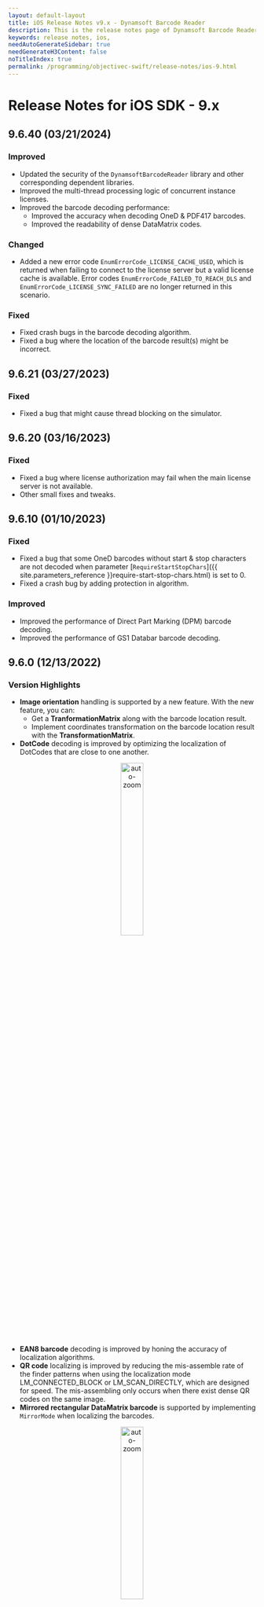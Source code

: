 ```yaml
---
layout: default-layout
title: iOS Release Notes v9.x - Dynamsoft Barcode Reader
description: This is the release notes page of Dynamsoft Barcode Reader for iOS SDK v9.x.
keywords: release notes, ios, 
needAutoGenerateSidebar: true
needGenerateH3Content: false
noTitleIndex: true
permalink: /programming/objectivec-swift/release-notes/ios-9.html
---
```


# Release Notes for iOS SDK - 9.x

## 9.6.40 (03/21/2024)

### Improved

- Updated the security of the `DynamsoftBarcodeReader` library and other corresponding dependent libraries.
- Improved the multi-thread processing logic of concurrent instance licenses.
- Improved the barcode decoding performance:
  - Improved the accuracy when decoding OneD & PDF417 barcodes.
  - Improved the readability of dense DataMatrix codes.

### Changed

- Added a new error code `EnumErrorCode_LICENSE_CACHE_USED`, which is returned when failing to connect to the license server but a valid license cache is available. Error codes  `EnumErrorCode_FAILED_TO_REACH_DLS` and `EnumErrorCode_LICENSE_SYNC_FAILED` are no longer returned in this scenario.

### Fixed

- Fixed crash bugs in the barcode decoding algorithm.
- Fixed a bug where the location of the barcode result(s) might be incorrect.

## 9.6.21 (03/27/2023)

### Fixed

- Fixed a bug that might cause thread blocking on the simulator.

## 9.6.20 (03/16/2023)

### Fixed

- Fixed a bug where license authorization may fail when the main license server is not available.
- Other small fixes and tweaks.

## 9.6.10 (01/10/2023)

### Fixed

- Fixed a bug that some OneD barcodes without start & stop characters are not decoded when parameter [`RequireStartStopChars`]({{ site.parameters_reference }}require-start-stop-chars.html) is set to 0.
- Fixed a crash bug by adding protection in algorithm.

### Improved

- Improved the performance of Direct Part Marking (DPM) barcode decoding.
- Improved the performance of GS1 Databar barcode decoding.

## 9.6.0 (12/13/2022)

<div class="fold-panel-prefix"></div>

### Version Highlights <i class="fa fa-caret-down"></i>

<div class="fold-panel-start"></div>

- **Image orientation** handling is supported by a new feature. With the new feature, you can:
  - Get a **TranformationMatrix** along with the barcode location result.
  - Implement coordinates transformation on the barcode location result with the **TransformationMatrix**.
- **DotCode** decoding is improved by optimizing the localization of DotCodes that are close to one another.

<div align="center">
    <p><img src="../../assets/dotcode-v9.6.png" width="30%" alt="auto-zoom"></p>
</div>

- **EAN8 barcode** decoding is improved by honing the accuracy of localization algorithms.
- **QR code** localizing is improved by reducing the mis-assemble rate of the finder patterns when using the localization mode LM_CONNECTED_BLOCK or LM_SCAN_DIRECTLY, which are designed for speed. The mis-assembling only occurs when there exist dense QR codes on the same image.
- **Mirrored rectangular DataMatrix barcode** is supported by implementing `MirrorMode` when localizing the barcodes.

<div align="center">
    <p><img src="../../assets/rectangle-datamatrix.png" width="30%" alt="auto-zoom"></p>
</div>

- Deformed barcode decoding is improved by extending the supported modes and mode arguments of `DeformationResistingModes`.

<div class="fold-panel-end"></div>

### Changelog

#### New

- Added a new method [`setLogConfig`](../api-reference/primary-status-retrieval.html#setlogconfig) so that users can set whether to save the log to a file and where the log file will be saved. Enumeration [`EnumLogMode`](../../enumeration/log-mode.html) is added so that users can set whether to save the log information.
- Enabled decoding methods [`decodeFileWithName`](../api-reference/primary-decode.html#decodefilewithname), [`decodeFileinMemory`](../api-reference/primary-decode.html#decodefileinmemory) and [`decodeBase64`](../api-reference/primary-decode.html#decodebase64) to read EXIF data of the given image so that the library can obtain the orientation information when processing image file.
- Enabled decoding method [`decodeImage`](../api-reference/primary-decode.html#decodeimage) to read orientation information from `UIImage`.
- Override method [`decodeBuffer`](../api-reference/primary-decode.html#decodebuffer). You can input an [`iImageData`](../api-reference/auxiliary-iImageData.html) object as the barcode decoding parameter. The library can obtain the orientation information from the `iImageData` object.
- Added a new property [`transformationMatrix`](../api-reference/auxiliary-iLocalizationResult.html#transformationmatrix) to class `iLocalizationResult` so that the library can output a transformation matrix for users to transform the coordinates of the barcode result.
- Added a new property [`duplicateForgetTime`](../api-reference/primary-video.html#duplicateforgettime) to filter out all duplicate barcode results for a period of time when processing video streaming.
- Added new properties [`hasLeftRowIndicator`](../api-reference/auxiliary-iPDF417Details.html#hasleftrowindicator) and [`hasRightRowIndicator`](../api-reference/auxiliary-iPDF417Details.html#hasrightrowindicator) to class `iPDF417Details` to return whether the left or right row indicator of the PDF417 barcode is detected.
- Added a new member [`BF2_ALL`](../../enumeration/barcode-format.html) to enumeration `BarcodeFormatIds_2`.
- Extended the features of <a href="https://www.dynamsoft.com/barcode-reader/docs/core/parameters/reference/deformation-resisting-modes.html?ver=latest" target="_blank">`DeformationResistingModes`</a>:
  - Extended the valid mode arguments of `DRM_BROAD_WARP`, `DRM_LOCAL_REFERENCE` and `DRM_DEWRINKLE` with two new arguments: `GrayscaleEnhancementMode` and `BinarizationMode`.
  - Support mode `DRM_AUTO`.

#### Improved

- Improved the accuracy when processing multiple QR codes.
- Improved the processing speed by excluding incorrectly located barcode zones before decoding.
- Improved the creation, destruction, and acquisition logic of concurrent instances.
- Improved the scan count of duplicate barcodes when the **Charge Way** is **per scan**.
- Improved the accuracy of EAN8 localization result(s).
- Improved the localization of **mirrored DataMatrix barcode** by implementing `MirrorMode`.

#### Changed

- Method [`toUIImage`](../api-reference/auxiliary-iImageData.html#touiimage) in class `iImageData` will rotate the image physically according the `orientation` property.

#### Fixed

- Fixed a bug that DotCodes might not be decoded when they are densely arranged.
- Fixed a crash bug when trying to output a template which includes customized value for parameterd <a href="https://www.dynamsoft.com/barcode-reader/docs/core/parameters/reference/barcode-text-regex-pattern.html?ver=latest" target="_blank">`BarcodeTextRegEexPattern`</a>.

#### Removed

- Removed `dispose` from class `BarcodeReader`.

## 9.4.0 (11/04/2022)

<div class="fold-panel-prefix"></div>

### Version Highlights <i class="fa fa-caret-down"></i>

<div class="fold-panel-start"></div>

- DotCode decoding has been improved by optimizing the localization and decoding algorithm.
- Stacked, skewed or perspective distorted OneD barcode decoding has been improved.

<div class="fold-panel-end"></div>

### Changelog

#### New

- Added an argument [`IsOneDStacked`]({{ site.parameters_reference }}localization-modes.html#isonedstacked) to `LM_SCAN_DIRECTLY` to process stacked OneD barcodes.
- Added a parameter [`PatchCodeSearchingMargins`]({{ site.parameters_reference }}patchcode-searching-margins.html) to specify the searching area of PatchCode.
- Added the supported data format of [`FormatSpecification.PartitionModes`]({{ site.parameters_reference }}partition-modes.html) to enhance the readability of the parameters. Users can use a list of enumeration names to specify the `PartitionModes`.

#### Improved

- Improved the localization mode `LM_LINES` to better support skewed and perspective OneD barcodes.
- Enhanced tamper resistance of the license keys so that any change to the license string makes it invalid.

#### Fixed

- Fixed a memory leak issue by upgrading SDK compile tool from Xcode 9 to Xcode 13.

#### Deprecated

- Deprecated the attribute `barcodeFormatString_2` of [`TextResult`](../api-reference/auxiliary-iTextResult.html), [`ExtendedResult`](../api-reference/auxiliary-iExtendedResult.html) and [`LocalizationResult`](../api-reference/auxiliary-iLocalizationResult.html). All the barcode format strings will be returned by the attribute [`barcodeFormatString`](../api-reference/auxiliary-iTextResult.html#barcodeformatstring).

## 9.2.13 (09/05/2022)

- Fixed a bug that **NSError** might not be returned when errors occured in the decode methods.

## 9.2.12 (08/02/2022)

- Made a minor change to `iRegionDefinition` class to ensure the library can be used together with `DynamsoftCameraEnhancer` in Xamarin.Forms.

## 9.2.11 (07/11/2022)

### Fixed

- Fixed a bug that could cause App Store rejection when **Build Options - Enable BitCode** is set to **Yes** for an app.

## 9.2.10 (06/28/2022)

<div class="fold-panel-prefix"></div>

### Version Highlights <i class="fa fa-caret-down"></i>

<div class="fold-panel-start"></div>

- Barcode boundary-seeking algorithm is refactored to improve stability.
- Pharmacode decoding is optimized to improve accuracy.
- The function of device-alias is added to allow users to give each device a readable name. For end-users and administrators, this makes it more friendly to distinguish between devices about license usage statistics.

<div class="fold-panel-end"></div>

### Changelog

#### New

- Added a new method [`setDeviceFriendlyName`]({{ site.oc_api }}primary-license.html#setdevicefriendlyname) to set a human-readable name that identifies the device.
- Added a new method [`decodeFileInMemory`]({{ site.oc_api }}primary-decode.html#decodefileinmemory) to decode from the images that are stored in memory.
- Added a new interface [`ImageSource`]({{ site.oc_api }}protocol-imagesource.html). It acts as an adapter that transfers image data from external resources to the format that can be recognized by the Barcode Reader. The following APIs are available for users to reduce the code complexity when working with [`ImageSource`]({{ site.oc_api }}protocol-imagesource.html):
  - [`setImageSource`]({{ site.oc_api }}primary-video.html#setimagesource): Set [`ImageSource`]({{ site.oc_api }}protocol-imagesource.html) as the source of image data.
  - [`startScanning`]({{ site.oc_api }}primary-video.html#startscanning): Start obaining image from the [`ImageSource`]({{ site.oc_api }}protocol-imagesource.html) continuously.
  - [`stopScanning`]({{ site.oc_api }}primary-video.html#stopscanning): Stop obtaining image from the [`ImageSource`]({{ site.oc_api }}protocol-imagesource.html).
  - [`TextResultListener`]({{ site.oc_api }}protocol-dbrtextresultdelegate.html): The protocol that includes a callback method for users to receive decoded barcode results when decoding from the [`ImageSource`]({{ site.oc_api }}protocol-imagesource.html).
- Added a new method [`minImageReadingInterval`]({{ site.oc_api }}primary-video.html#minimagereadinginterval) to set the minimum interval between consecutive barcode decoding processes.

## 9.0.2 (05/26/2022)

### New

- Added the following property/Method to iImageData class:
  - [`toUIImage`]({{ site.oc_api }}auxiliary-iImageData.html#touiimage): The method that can convert the iImageData to an UIImage.
  - [`orientation`]({{ site.oc_api }}auxiliary-iImageData.html#orientation): The property that indicates the orientation of the image.

### Changed

- Changed [`getVersion`]({{ site.oc_api }}primary-status-retrieval.html#getversion) from a dynamic method to a static method. The format of the return value is changed as well.

### Fixed

- Fixed a bug that might cause memory leak.

## 9.0.1 (04/20/2022)

### Fixed

- Fixed a bug that might offset the position of highlight overlays on the decoded barcodes when used together with `DynamsoftCameraEnhancer`.

## 9.0.0 (03/22/2022)

### Highlights

- Simplified the license activation steps. Different license activation APIs are integrated into `initLicense` method.
- Added support for **Pharmacode**.
- Added support for **Code 11**, a 1D format.
- Deformation resisting modes `DRM_BROAD_WARP`, `DRM_LOCAL_REFERENCE` and `DRM_DEWRINKLE` are optimized and detached from `DRM_GENERAL`. Users can specify a more effective deformation resisting mode when processing **QRCode** and **DataMatrix codes**.
- Optimized the confidence scoring system for **PDF417 codes**.

### Changelog

#### New

- Added `EnumBarcodeFormatCODE11` under enumeration [`EnumBarcodeFormat`]({{ site.mobile_enum }}barcode-format.html?lang=objc,swift) to specify newly supported barcode format, Code 11. The enumeration value of `EnumBarcodeFormatONED` and `EnumBarcodeFormatALL` are updated as well.
- Added `EnumBarcodeFormat2PHARMACODEONETRACK`, `EnumBarcodeFormat2PHARMACODETWOTRACK` and `EnumBarcodeFormat2PHARMACODE` under enumeration [`EnumBarcodeFormat_2`]({{ site.mobile_enum }}barcode-format2.html?lang=objc,swift) to specify newly supported barcode format, Pharmacode.
- Added a new error code [`DBRERR_PHARMACODE_LICENSE_INVALID`]({{ site.mobile_enum }}error-code.html#error-code--10062) which will be returned when the license of Pharmacode is invalid.
- Added `EnumDeformationResistingModeBroadWarp`, `EnumDeformationResistingModeLocalReference` and `EnumDeformationResistingModeDewrinkle` under enumeration [`EnumDeformationResistingMode`]({{ site.mobile_enum }}deformation-resisting-mode.html) to apply new deformation resisting modes.
- Added a parameter [`FormatSpecification.VerifyCheckDigit`]({{ site.parameters_reference }}verify-check-digit.html).
- Added new argument [`ConfidenceThreshold`]({{ site.parameters_reference }}localization-modes.html#confidencethreshold) to the `LocalizationModes` mode arguments.
- Added static method [`DynamsoftBarcodeReader.initLicense`]({{ site.oc_api }}primary-license.html#initlicense) to replace legacy license activation APIs.
- Added protocol [`DBRLicenseVerificationListener`]({{ site.oc_api }}protocol-dmdlslicenseverificationdelegate.html) to get license verification callback when using `DynamsoftBarcodeReader.initLicense`.
- Added protocol [`DBRTextResultListener`]({{ site.oc_api }}protocol-dbrtextresultdelegate.html).
- Added protocol [`DBRIntermediateResultListener`]({{ site.oc_api }}protocol-dbrintermediateresultdelegate.html).
- Added the following image [decoding methods]({{ site.oc_api }}primary-decode.html). The parameter `templateName` is not required in the new methods.
  - `DynamsoftBarcodeReader.decodeBuffer`
  - `DynamsoftBarcodeReader.decodeImage`
  - `DynamsoftBarcodeReader.decodeFileWithName`
  - `DynamsoftBarcodeReader.decodeBase64`
  - `DynamsoftBarcodeReader.decodeIntermediateResult`

#### Fixed

- Fixed a bug that might cause a crash when using multiple threads for barcode decoding.

#### Deprecated

- The following license activation APIs are deprecated:
  - Interface `iDMDLSConnectionParameters`
  - Protocol `DBRServerLicenseVerificationDelegate`
  - Protocol `DMDLSLicenseVerificationDelegate`
  - Enumeration `EnumDMChargeWay`
  - Enumeration `EnumDMLicenseModule`
  - Enumeration `EnumDMUUIDGenerationMethod`
  - Enumeration `EnumProduct`
  - Method `DynamsoftBarcodeReader.initLicenseFromServer`
  - Method `DynamsoftBarcodeReader.initLicenseFromDLS`
  - Method `DynamsoftBarcodeReader.outputLicenseToString`

- The image decoding methods with parameter templateName are deprecated
  - `DynamsoftBarcodeReader.decodeIntermediateResult`
  - `DynamsoftBarcodeReader.decodeImage`
  - `DynamsoftBarcodeReader.decodeFileWithName`
  - `DynamsoftBarcodeReader.decodeBase64`
  - `DynamsoftBarcodeReader.decodeBuffer`

- `DBRTextResultDelegate` is deprecated.
- `DBRIntermediateResultListener` is deprecated.

#### Breaking Changes

- Configurations of the preset templates are changed.
  - Changed the configurations of `EnumPresetTemplate.default` to `EnumPresetTemplate.videoSingleBarcode`.
  - Added template `EnumPresetTemplate.imageDefault` to store the legacy configurations of `EnumPresetTemplate.default`.
- Updated Swift APIs
  - The following method names are changed:
    - `DynamsoftBarcodeReader.updateRuntimeSettings`(with parameter `iPublicRuntimeSettings`)
    - `DynamsoftBarcodeReader.decodeIntermediateResult`
    - `DynamsoftBarcodeReader.decodeImage`
    - `DynamsoftBarcodeReader.decodeFileWithName`
    - `DynamsoftBarcodeReader.initRuntimeSettingsWithFile`
    - `DynamsoftBarcodeReader.initRuntimeSettingsWithString`
    - `DynamsoftBarcodeReader.appendTplFileToRuntimeSettings`
    - `DynamsoftBarcodeReader.appendTplStringToRuntimeSettings`
    - `DynamsoftBarcodeReader.outputSettingsToString`
    - `DynamsoftBarcodeReader.outputSettingsToFile`
    - Enumeration members of `EnumTerminatePhase`
  - The following methods will signal errors by throw exceptions
    - `DynamsoftBarcodeReader.decodeIntermediateResult`
    - `DynamsoftBarcodeReader.decodeImage`
    - `DynamsoftBarcodeReader.decodeFileWithName`
    - `DynamsoftBarcodeReader.decodeBase64`
    - `DynamsoftBarcodeReader.decodeBuffer`
    - `DynamsoftBarcodeReader.getIntermediateResult`
    - `DynamsoftBarcodeReader.createIntermediateResult`
    - `DynamsoftBarcodeReader.outputLicenseToString`
    - `DynamsoftBarcodeReader.outputSettingsToString`
    - `DynamsoftBarcodeReader.allParameterTemplateNames`
    - `DynamsoftBarcodeReader.getModeArgument`
    - `DynamsoftBarcodeReader.getRuntimeSettings`
  - The following methods will return an BOOL value
    - `DynamsoftBarcodeReader.updateRuntimeSettings`
    - `DynamsoftBarcodeReader.setModeArgument`
    - `DynamsoftBarcodeReader.resetRuntimeSettings`
    - `DynamsoftBarcodeReader.initRuntimeSettingsWithFile`
    - `DynamsoftBarcodeReader.initRuntimeSettingsWithString`
    - `DynamsoftBarcodeReader.appendTplFileToRuntimeSettings`
    - `DynamsoftBarcodeReader.appendTplStringToRuntimeSettings`
    - `DynamsoftBarcodeReader.outputSettingsToFile`

- Removed the following legacy video barcode decoding APIs
  - Interface `iDCESettingParameters`
  - Interface `iFrameDecodingParameters`
  - Enumeration `EnumClarityCalculationMethod`
  - Enumeration `EnumClarityFilterMode`
  - Protocol `DBRErrorDelegate`
  - Method `DynamsoftBarcodeReader.setCameraEnhancerParam`
  - Method `DynamsoftBarcodeReader.startFrameDecoding`
  - Method `DynamsoftBarcodeReader.startFrameDecodingEx`
  - Method `DynamsoftBarcodeReader.appendFrame`
  - Method `DynamsoftBarcodeReader.setDBRErrorDelegate`
  - Method `DynamsoftBarcodeReader.stopFrameDecoding`
  - Method `DynamsoftBarcodeReader.getFrameDecodingParameters`
  - Method `DynamsoftBarcodeReader.getLenghtOfFrameQueue`

- Removed the following legacy license activation APIs
  - Interface `iDMLTSConnectionParameters`
  - Protocol `DMLTSLicenseVerificationDelegate`
  - Method `DynamsoftBarcodeReader.initLicenseFromLTS`
  - Property `DynamsoftBarcodeReader.license`
